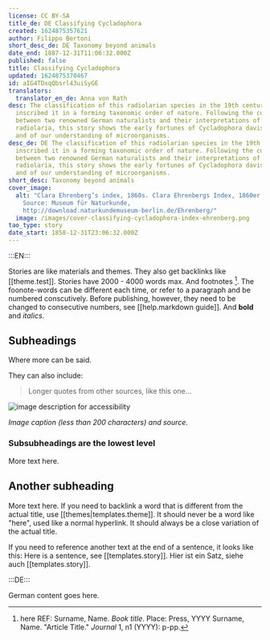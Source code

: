 ```yaml
---
license: CC BY-SA
title_de: DE Classifying Cycladophora
created: 1624875357621
author: Filippo Bertoni
short_desc_de: DE Taxonomy beyond animals
date_end: 1887-12-31T11:06:32.000Z
published: false
title: Classifying Cycladophora
updated: 1624875370467
id: aIG4TDxqQbsrl43uiSyGE
translators:
  translator_en_de: Anna von Rath
desc: The classification of this radiolarian species in the 19th century
  inscribed it in a forming taxonomic order of nature. Following the contrast
  between two renowned German naturalists and their interpretations of
  radiolaria, this story shows the early fortunes of Cycladophora davisiana -
  and of our understanding of microorganisms.
desc_de: DE The classification of this radiolarian species in the 19th century
  inscribed it in a forming taxonomic order of nature. Following the contrast
  between two renowned German naturalists and their interpretations of
  radiolaria, this story shows the early fortunes of Cycladophora davisiana -
  and of our understanding of microorganisms.
short_desc: Taxonomy beyond animals
cover_image:
  alt: "Clara Ehrenberg’s index, 1860s. Clara Ehrenbergs Index, 1860er Jahre.
    Source: Museum für Naturkunde,
    http://download.naturkundemuseum-berlin.de/Ehrenberg/"
  image: /images/cover-classifying-cycladophora-index-ehrenberg.png
tao_type: story
date_start: 1858-12-31T23:06:32.000Z
---
```



:::EN:::

Stories are like materials and themes. They also get backlinks like [[theme.test]]. Stories have 2000 - 4000 words max.
And footnotes [^footnote1]. The foonote-words can be different each time, or refer to a paragraph and be numbered conscutively. Before publishing, however, they need to be changed to consecutive numbers, see [[help.markdown guide]].
And **bold** and _italics_.

## Subheadings

Where more can be said.

They can also include:
>Longer quotes from other sources, like this one...

![image description for accessibility](/images/example/MfN-HBSB-Nr97.png)

_Image caption (less than 200 characters) and source._

<!-- Notes for us -->

### Subsubheadings are the lowest level

More text here.

## Another subheading

More text here. If you need to backlink a word that is different from the actual title, use [[themes|templates.theme]]. It should never be a word like "here", used like a normal hyperlink. It should always be a close variation of the actual title.

If you need to reference another text at the end of a sentence, it looks like this: Here is a sentence, see [[templates.story]].
Hier ist ein Satz, siehe auch [[templates.story]].

[^footnote1]: here REF: Surname, Name. _Book title_. Place: Press, YYYY
Surname, Name. "Article Title." _Journal_ 1, n1 (YYYY): p-pp.

:::DE:::

German content goes here.
